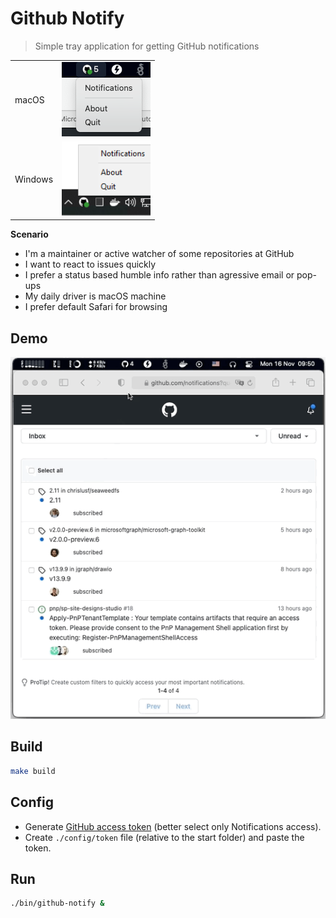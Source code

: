 # Github Notify

> Simple tray application for getting GitHub notifications

| | |
|-|-|
| macOS | ![systray_macOS](./assets/systray_macOS.png) |
| Windows | ![systray_Windows](./assets/systray_Windows.png) |

**Scenario**

- I'm a maintainer or active watcher of some repositories at GitHub
- I want to react to issues quickly
- I prefer a status based humble info rather than agressive email or pop-ups
- My daily driver is macOS machine
- I prefer default Safari for browsing

## Demo

![demo](./assets/demo.gif)

## Build

```bash
make build
```

## Config

- Generate [GitHub access token](https://github.com/settings/tokens) (better select only Notifications access).
- Create `./config/token` file (relative to the start folder) and paste the token.

## Run

```bash
./bin/github-notify &
```